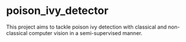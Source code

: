 # poison_ivy_detector
This project aims to tackle poison ivy detection with classical and non-classical computer vision in a semi-supervised manner.
